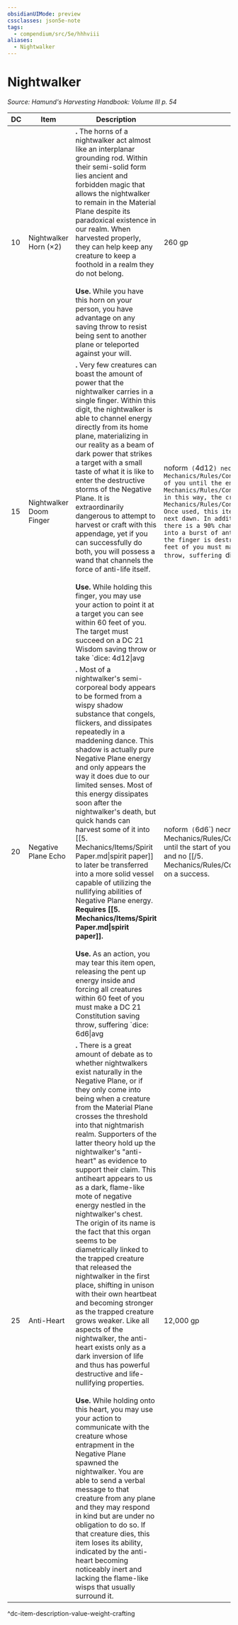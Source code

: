 ```yaml
---
obsidianUIMode: preview
cssclasses: json5e-note
tags:
  - compendium/src/5e/hhhviii
aliases:
  - Nightwalker
---
```

# Nightwalker
*Source: Hamund's Harvesting Handbook: Volume III p. 54* 

| DC | Item | Description | Value | Weight | Crafting |
|----|------|-------------|-------|--------|----------|
| 10 | Nightwalker Horn (×2) | **.** The horns of a nightwalker act almost like an interplanar grounding rod. Within their semi-solid form lies ancient and forbidden magic that allows the nightwalker to remain in the Material Plane despite its paradoxical existence in our realm. When harvested properly, they can help keep any creature to keep a foothold in a realm they do not belong.<br /><br />**Use.** While you have this horn on your person, you have advantage on any saving throw to resist being sent to another plane or teleported against your will. | 260 gp | 15 lb | — |
| 15 | Nightwalker Doom Finger | **.** Very few creatures can boast the amount of power that the nightwalker carries in a single finger. Within this digit, the nightwalker is able to channel energy directly from its home plane, materializing in our reality as a beam of dark power that strikes a target with a small taste of what it is like to enter the destructive storms of the Negative Plane. It is extraordinarily dangerous to attempt to harvest or craft with this appendage, yet if you can successfully do both, you will possess a wand that channels the force of anti-life itself.<br /><br />**Use.** While holding this finger, you may use your action to point it at a target you can see within 60 feet of you. The target must succeed on a DC 21 Wisdom saving throw or take `dice: 4d12\|avg|noform` (`4d12`) necrotic damage and become [[/5. Mechanics/Rules/Conditions.md#frightened\|frightened]] of you until the end of your next turn. While [[/5. Mechanics/Rules/Conditions.md#frightened\|frightened]] in this way, the creature is also [[/5. Mechanics/Rules/Conditions.md#paralyzed\|paralyzed]]. Once used, this item cannot be used again until the next dawn. In addition, every time you use this item, there is a 90% chance chance that it will explode into a burst of anti-matter instead. If this occurs, the finger is destroyed and all creatures within 60 feet of you must make a DC 21 Constitution saving throw, suffering `dice: 4d6\|avg|noform` (`4d6`) necrotic damage and becoming [[/5. Mechanics/Rules/Conditions.md#paralyzed\|paralyzed]] until the start of your next turn on a failure, or half that and no [[/5. Mechanics/Rules/Conditions.md#paralyzed\|paralysis]] on a success. | 2,260 gp | 5 lb | [[5. Mechanics/Items/Wand Of Doom.md\|Wand of Doom]] |
| 20 | Negative Plane Echo | **.** Most of a nightwalker's semi-corporeal body appears to be formed from a wispy shadow substance that congels, flickers, and dissipates repeatedly in a maddening dance. This shadow is actually pure Negative Plane energy and only appears the way it does due to our limited senses. Most of this energy dissipates soon after the nightwalker's death, but quick hands can harvest some of it into [[5. Mechanics/Items/Spirit Paper.md\|spirit paper]] to later be transferred into a more solid vessel capable of utilizing the nullifying abilities of Negative Plane energy. **Requires [[5. Mechanics/Items/Spirit Paper.md\|spirit paper]].**<br /><br />**Use.** As an action, you may tear this item open, releasing the pent up energy inside and forcing all creatures within 60 feet of you must make a DC 21 Constitution saving throw, suffering `dice: 6d6\|avg|noform` (`6d6`) necrotic damage and becoming [[/5. Mechanics/Rules/Conditions.md#paralyzed\|paralyzed]] until the start of your next turn on a failure, or half that and no [[/5. Mechanics/Rules/Conditions.md#paralyzed\|paralysis]] on a success. | 4,600 gp | 1 lb | [[5. Mechanics/Items/Armor Of Nullification.md\|Armor of Nullification]] |
| 25 | Anti-Heart | **.** There is a great amount of debate as to whether nightwalkers exist naturally in the Negative Plane, or if they only come into being when a creature from the Material Plane crosses the threshold into that nightmarish realm. Supporters of the latter theory hold up the nightwalker's "anti-heart" as evidence to support their claim. This antiheart appears to us as a dark, flame-like mote of negative energy nestled in the nightwalker's chest. The origin of its name is the fact that this organ seems to be diametrically linked to the trapped creature that released the nightwalker in the first place, shifting in unison with their own heartbeat and becoming stronger as the trapped creature grows weaker. Like all aspects of the nightwalker, the anti-heart exists only as a dark inversion of life and thus has powerful destructive and life-nullifying properties.<br /><br />**Use.** While holding onto this heart, you may use your action to communicate with the creature whose entrapment in the Negative Plane spawned the nightwalker. You are able to send a verbal message to that creature from any plane and they may respond in kind but are under no obligation to do so. If that creature dies, this item loses its ability, indicated by the anti-heart becoming noticeably inert and lacking the flame-like wisps that usually surround it. | 12,000 gp | 5 lb | [[5. Mechanics/Items/Talisman Of Annihilation.md\|Talisman of Annihilation]] |
^dc-item-description-value-weight-crafting
